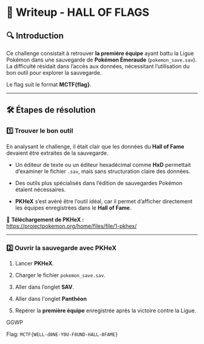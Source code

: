 # 📝 Writeup - HALL OF FLAGS

## 🔍 Introduction

Ce challenge consistait à retrouver **la première équipe** ayant battu la Ligue Pokémon dans une sauvegarde de **Pokémon Émeraude** (`pokemon_save.sav`). La difficulté résidait dans l’accès aux données, nécessitant l’utilisation du bon outil pour explorer la sauvegarde.

Le flag suit le format **MCTF{flag}**.

---

## 🛠️ Étapes de résolution

### 1️⃣ Trouver le bon outil

En analysant le challenge, il était clair que les données du **Hall of Fame** devaient être extraites de la sauvegarde.

- Un éditeur de texte ou un éditeur hexadécimal comme **HxD** permettait d’examiner le fichier `.sav`, mais sans structuration claire des données.
    
- Des outils plus spécialisés dans l’édition de sauvegardes Pokémon étaient nécessaires.
    
- **PKHeX** s’est avéré être l’outil idéal, car il permet d’afficher directement les équipes enregistrées dans le **Hall of Fame**.
    

📌 **Téléchargement de PKHeX :** https://projectpokemon.org/home/files/file/1-pkhex/

---

### 2️⃣ Ouvrir la sauvegarde avec PKHeX

1. Lancer **PKHeX**.
    
2. Charger le fichier `pokemon_save.sav`.
    
3. Aller dans l’onglet **SAV**.
    
4. Aller dans l'onglet **Panthéon**
    
5. Repérer la **première équipe** enregistrée après la victoire contre la Ligue.
    

GGWP

Flag: `MCTF{WELL-d0NE-Y0U-F0UND-HALL-0FAME}`
